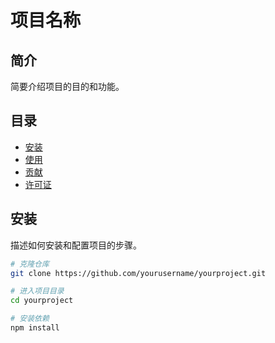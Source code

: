 # 项目名称

## 简介
简要介绍项目的目的和功能。

## 目录
- [安装](#安装)
- [使用](#使用)
- [贡献](#贡献)
- [许可证](#许可证)

## 安装
描述如何安装和配置项目的步骤。

```bash
# 克隆仓库
git clone https://github.com/yourusername/yourproject.git

# 进入项目目录
cd yourproject

# 安装依赖
npm install
